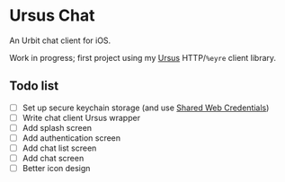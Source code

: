 # Ursus Chat

An Urbit chat client for iOS.

Work in progress; first project using my [Ursus](https://github.com/dclelland/Ursus) HTTP/`%eyre` client library.

## Todo list

- [ ] Set up secure keychain storage (and use [Shared Web Credentials](https://github.com/kishikawakatsumi/KeychainAccess#shared_web_credentials))
- [ ] Write chat client Ursus wrapper
- [ ] Add splash screen
- [ ] Add authentication screen
- [ ] Add chat list screen
- [ ] Add chat screen
- [ ] Better icon design
